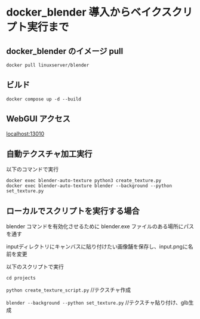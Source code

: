 # docker_blender 導入からベイクスクリプト実行まで

## docker_blender のイメージ pull

```
docker pull linuxserver/blender
```

## ビルド

```
docker compose up -d --build
```

## WebGUI アクセス

[localhost:13010](localhost:13010)

## 自動テクスチャ加工実行

以下のコマンドで実行

```
docker exec blender-auto-texture python3 create_texture.py
docker exec blender-auto-texture blender --background --python set_texture.py
```

## ローカルでスクリプトを実行する場合

blender コマンドを有効化させるために blender.exe ファイルのある場所にパスを通す

inputディレクトリにキャンバスに貼り付けたい画像舗を保存し、input.pngに名前を変更

以下のスクリプトで実行

`cd projects`

`python create_texture_script.py` //テクスチャ作成

`blender --background --python set_texture.py` //テクスチャ貼り付け、glb生成
